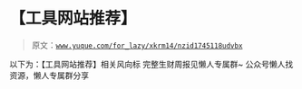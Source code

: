 # 【工具网站推荐】

> 原文：[`www.yuque.com/for_lazy/xkrm14/nzid1745118udvbx`](https://www.yuque.com/for_lazy/xkrm14/nzid1745118udvbx)

<ne-p id="uf843bda2" data-lake-id="uf843bda2"><ne-text id="u76c44b94">以下为：【工具网站推荐】相关风向标</ne-text></ne-p> <ne-p id="u5a4875a5" data-lake-id="u5a4875a5"><ne-text id="ubcc52002">完整生财周报见懒人专属群~</ne-text></ne-p> <ne-p id="ucfa05afd" data-lake-id="ucfa05afd"><ne-text id="u4d7e107a">公众号懒人找资源，懒人专属群分享</ne-text></ne-p>